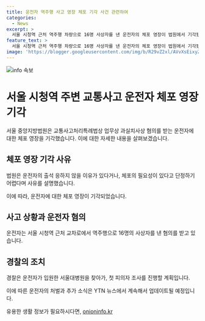 ```yaml
---
title: 운전자 역주행 사고 영장 체포 기각 사건 관련하여
categories:
  - News
excerpt: >
  서울 시청역 근처 역주행 차량으로 16명 사상자를 낸 운전자의 체포 영장이 법원에서 기각됐다. 60대 남성 차 씨에 대한 영장이 기각된 이유는 출석 의사 부재와 체포 필요성 부족으로 밝혀졌다. 차 씨는 역주행 중 교통사고를 일으켜 혐의를 받고, 경찰은 입원한 차 씨를 조사할 예정이다. YTN은 제보를 기다리고 있다. (요약문)
feature_text: >
  서울 시청역 근처 역주행 차량으로 16명 사상자를 낸 운전자의 체포 영장이 법원에서 기각됐다. 60대 남성 차 씨에 대한 영장이 기각된 이유는 출석 의사 부재와 체포 필요성 부족으로 밝혀졌다. 차 씨는 역주행 중 교통사고를 일으켜 혐의를 받고, 경찰은 입원한 차 씨를 조사할 예정이다. YTN은 제보를 기다리고 있다. (요약문)
image: 'https://blogger.googleusercontent.com/img/b/R29vZ2xl/AVvXsEixyZcFfHzMRdzZMjFBmAUKJYCLCGyLL1o632UiGVXcaFdKo_bkvkuCioo0uUKlGfBVcT3P84aROyZIXSBEx3Aw5nCQ3pTgDom1WDC4m8eifvWiAmWEEVb4x6G_l8C0QH225ldMjyaFvpxGEBGNO37VmDTDMHGhJPq73UglMfDca1-0aw/s1600/blogspot.png'
---
```


<p><img src="https://blogger.googleusercontent.com/img/b/R29vZ2xl/AVvXsEixyZcFfHzMRdzZMjFBmAUKJYCLCGyLL1o632UiGVXcaFdKo_bkvkuCioo0uUKlGfBVcT3P84aROyZIXSBEx3Aw5nCQ3pTgDom1WDC4m8eifvWiAmWEEVb4x6G_l8C0QH225ldMjyaFvpxGEBGNO37VmDTDMHGhJPq73UglMfDca1-0aw/s1600/blogspot.png" alt="info 속보" /></p>

<h1>서울 시청역 주변 교통사고 운전자 체포 영장 기각</h1>

<p>서울 중앙지방법원은 교통사고처리특례법상 업무상 과실치사상 혐의를 받는 운전자에 대한 체포 영장을 기각했습니다. 이에 대한 자세한 내용을 살펴보겠습니다.</p>

<h2 data-ke-size="size26">체포 영장 기각 사유</h2>

<p data-ke-size="size16">법원은 운전자의 출석 응하지 않을 이유가 있다거나, 체포의 필요성이 있다고 단정하기 어렵다며 사유를 설명했습니다.</p>

<p data-ke-size="size16">이에 따라, 운전자에 대한 체포 영장이 기각되었습니다.</p>

<h2 data-ke-size="size26">사고 상황과 운전자 혐의</h2>

<p data-ke-size="size16">운전자는 서울 시청역 근처 교차로에서 역주행으로 16명의 사상자를 낸 혐의를 받고 있습니다.</p>

<h2 data-ke-size="size26">경찰의 조치</h2>

<p data-ke-size="size16">경찰은 운전자가 입원한 서울대병원을 찾아가, 첫 피의자 조사를 진행할 계획입니다.</p>

<p>이에 따른 운전자의 처벌과 추가 소식은 YTN 뉴스에서 계속해서 업데이트될 예정입니다.</p>
유용한 생활 정보가 필요하시다면, <a href="https://onioninfo.kr" rel="dofollow">onioninfo.kr</a>


